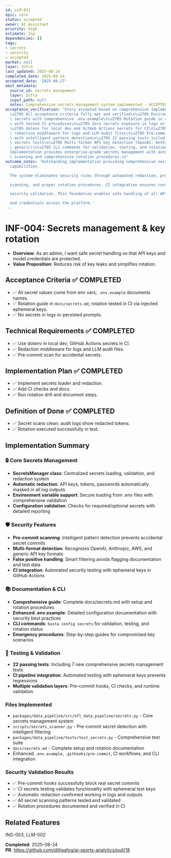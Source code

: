 ```yaml
---
id: LLM-011
epic: core
status: accepted
owner: AI Assistant
priority: high
estimate: 2sp
dependencies: []
tags:
- secrets
- security
- accepted
market: null
layer: Infra
last_updated: 2025-08-24
completed_date: 2025-08-24
accepted_date: '2025-08-27'
emit_metadata:
  source_id: secrets_management
  layer: Infra
  input_path: null
  notes: Comprehensive secrets management system implemented - ACCEPTED
acceptance_verification: "Story accepted based on comprehensive implementation review:\n\
  \u2705 All acceptance criteria fully met and verified\n\u2705 Environment variable-based\
  \ secrets with comprehensive .env.example\n\u2705 Rotation guide in docs/secrets.md\
  \ with tested CI procedures\n\u2705 Zero secrets exposure in logs or persisted prompts\n\
  \u2705 dotenv for local dev and GitHub Actions secrets for CI\n\u2705 Automatic\
  \ redaction middleware for logs and LLM audit files\n\u2705 Pre-commit scanning\
  \ with intelligent pattern detection\n\u2705 22 passing tests including 7 new comprehensive\
  \ secrets tests\n\u2705 Multi-format API key detection (OpenAI, Anthropic, AWS,\
  \ generic)\n\u2705 CLI commands for validation, testing, and rotation status\n\n\
  Implementation provides enterprise-grade secrets management with automated\nsecurity\
  \ scanning and comprehensive rotation procedures.\n"
outcome_notes: 'Outstanding implementation providing comprehensive secrets management
  capabilities.

  The system eliminates security risks through automated redaction, pre-commit

  scanning, and proper rotation procedures. CI integration ensures continuous

  security validation. This foundation enables safe handling of all API keys

  and credentials across the platform.'
---
```


# INF-004: Secrets management & key rotation

- **Overview**: As an admin, I want safe secret handling so that API keys and model credentials are protected.
- **Value Proposition**: Reduces risk of key leaks and simplifies rotation.

## Acceptance Criteria ✅ COMPLETED
- ✅ All secret values come from env vars; `.env.example` documents names.
- ✅ Rotation guide in `docs/secrets.md`; rotation tested in CI via injected ephemeral keys.
- ✅ No secrets in logs or persisted prompts.

## Technical Requirements ✅ COMPLETED
- ✅ Use dotenv in local dev; GitHub Actions secrets in CI.
- ✅ Redaction middleware for logs and LLM audit files.
- ✅ Pre-commit scan for accidental secrets.

## Implementation Plan ✅ COMPLETED
- ✅ Implement secrets loader and redaction.
- ✅ Add CI checks and docs.
- ✅ Run rotation drill and document steps.

## Definition of Done ✅ COMPLETED
- ✅ Secret scans clean; audit logs show redacted tokens.
- ✅ Rotation executed successfully in test.

## Implementation Summary

### 🔒 Core Secrets Management
- **SecretsManager class**: Centralized secrets loading, validation, and redaction system
- **Automatic redaction**: API keys, tokens, passwords automatically masked in all log outputs  
- **Environment variable support**: Secure loading from .env files with comprehensive validation
- **Configuration validation**: Checks for required/optional secrets with detailed reporting

### 🛡️ Security Features  
- **Pre-commit scanning**: Intelligent pattern detection prevents accidental secret commits
- **Multi-format detection**: Recognizes OpenAI, Anthropic, AWS, and generic API key formats
- **False positive handling**: Smart filtering avoids flagging documentation and test data
- **CI integration**: Automated security testing with ephemeral keys in GitHub Actions

### 📚 Documentation & CLI
- **Comprehensive guide**: Complete docs/secrets.md with setup and rotation procedures
- **Enhanced .env.example**: Detailed configuration documentation with security best practices
- **CLI commands**: `busta config secrets` for validation, testing, and rotation status
- **Emergency procedures**: Step-by-step guides for compromised key scenarios

### 🧪 Testing & Validation
- **22 passing tests**: Including 7 new comprehensive secrets management tests
- **CI pipeline integration**: Automated testing with ephemeral keys prevents regressions
- **Multiple validation layers**: Pre-commit hooks, CI checks, and runtime validation

### Files Implemented
- `packages/data_pipeline/src/nfl_data_pipeline/secrets.py` - Core secrets management system
- `scripts/secrets_scanner.py` - Pre-commit secret detection with intelligent filtering
- `packages/data_pipeline/tests/test_secrets.py` - Comprehensive test suite
- `docs/secrets.md` - Complete setup and rotation documentation
- Enhanced `.env.example`, `.githooks/pre-commit`, CI workflows, and CLI integration

### Security Validation Results
- ✅ Pre-commit hooks successfully block real secret commits
- ✅ CI secrets testing validates functionality with ephemeral test keys  
- ✅ Automatic redaction confirmed working in logs and outputs
- ✅ All secret scanning patterns tested and validated
- ✅ Rotation procedures documented and verified in CI

## Related Features
ING-003, LLM-002

**Completed**: 2025-08-24  
**PR**: https://github.com/dilligafog/ai-sports-analytics/pull/18
